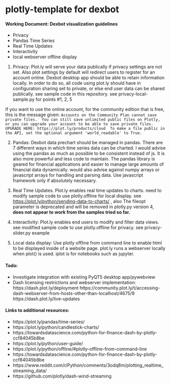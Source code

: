 # plotly-template for dexbot

<h4> Working Document: Dexbot visualization guidelines</h4>
<ul>
<li> Privacy
<li> Pandas Time Series
<li> Real Time Updates
<li> Interactivity
<li> local webserver offline display
</ul>

1. Privacy: Plot.ly will serve your data publically if privacy settings are not set. Also plot settings by default will redirect users to register for an account online. Dexbot desktop app should be able to retain information locally. In order to do so, all code using plot.ly should have in configuration sharing set to private, or else end user data can be shared publically. see sample code in this repository. see privacy-local-sample.py for points #1, 2, 5

If you want to use the online account, for the community edition that is free, this is the message given:
`Accounts on the Community Plan cannot save private files.  You can still save unlimited public files on Plotly, or you can upgrade your account to be able to save private files. UPGRADE HERE: https://plot.ly/products/cloud 
To make a file public in the API, set the optional argument 'world_readable' to True.`

2. Pandas: Dexbot data prechart should be managed in pandas. There are 7 different ways in which time series data can be charted. I would advise using the pandas as much as possible to be consistent instead of js. It is also more powerful and less code to maintain. The pandas library is geared for financial applications and easier to manage large amounts of financial data dynamically. would also advise against numpy arrays or javascript arrays for handling and parsing data. Use javascript framework only if absolutely necessary. 

3. Real Time Updates. Plot.ly enables real time updates to charts. need to modify sample code to use plotly.offline for local display.  see https://plot.ly/python/sending-data-to-charts/ , also The fileopt parameter is deprecated and will be removed in plotly.py version 4, **does not appear to work from the samples tried so far.**

4. Interactivity: Plot.ly enables end users to modify and filter data views. see modified sample code to use plotly.offline for privacy. see privacy-slider.py example

5. Local data display:  Use plotly offline from command line to enable html to be displayed inside of a website page.
plot.ly runs a webserver locally when plot() is used. iplot is for notebooks such as jupyter. 


<h4>Todo: </h4>
<ul>
<li> Investigate integration with existing PyQT5 desktop app/pywebview
<li> Dash licensing restrictions and webserver implementation:
https://dash.plot.ly/deployment
https://community.plot.ly/t/accessing-dash-webserver-from-hosts-other-than-localhost/4675/9
https://dash.plot.ly/live-updates
</ul>

<h4> Links to additional resources: </h4>
<ul>
<li> https://plot.ly/pandas/time-series/                                                                                      
<li> https://plot.ly/python/candlestick-charts/                                                                               
<li> https://towardsdatascience.com/python-for-finance-dash-by-plotly-ccf84045b8be
<li> https://plot.ly/python/user-guide/   
<li>  https://plot.ly/python/offline/#plotly-offline-from-command-line
<li> https://towardsdatascience.com/python-for-finance-dash-by-plotly-ccf84045b8be
<li> https://www.reddit.com/r/Python/comments/3odq8m/plotting_realtime_streaming_data/
<li> https://github.com/plotly/dash-wind-streaming

</ul>
